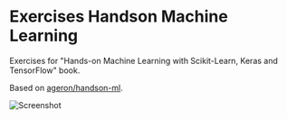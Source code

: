 # Exercises Handson Machine Learning
Exercises for "Hands-on Machine Learning with Scikit-Learn, Keras and TensorFlow" book.

Based on [ageron/handson-ml](https://github.com/ageron/handson-ml2).

![Screenshot](book_cover.jpg)
